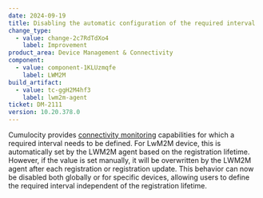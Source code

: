 ```yaml
---
date: 2024-09-19
title: Disabling the automatic configuration of the required interval
change_type:
  - value: change-2c7RdTdXo4
    label: Improvement
product_area: Device Management & Connectivity
component:
  - value: component-1KLUzmqfe
    label: LWM2M
build_artifact:
  - value: tc-ggH2M4hf3
    label: lwm2m-agent
ticket: DM-2111
version: 10.20.378.0
---
```

Cumulocity provides [connectivity monitoring](https://cumulocity.com/docs/device-management-application/monitoring-and-controlling-devices/#to-monitor-the-connection-of-a-particular-device) capabilities for which a required interval needs to be defined. For LwM2M device, this is automatically set by the LWM2M agent based on the registration lifetime. However, if the value is set manually, it will be overwritten by the LWM2M agent after each registration or registration update. This behavior can now be disabled both globally or for specific devices, allowing users to define the required interval independent of the registration lifetime.